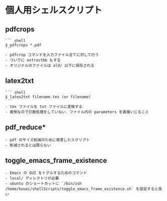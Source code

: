 # 個人用シェルスクリプト
## pdfcrops
    ``` shell
	$ pdfcrops *.pdf
	```
	- pdfcrop コマンドを入力ファイル全てに対して行う
	- ついでに extractbb もする
	- オリジナルのファイルは old/ 以下に保存される

## latex2txt
    ``` shell
	$ latex2txt filename.tex (or filename)
	```
	- tex ファイルを txt ファイルに変換する
	- 面倒なので引数処理をしていない．ファイル内の parameters を直接いじること

## pdf_reduce*
    - pdf のサイズ削減のために用意したスクリプト
	- 削減されるとは限らない

## toggle_emacs_frame_existence
    - Emacs の GUI をトグルするためのコマンド
    - local/ ディレクトリが必要
    - ubuntu のショートカットに `/bin/zsh /home/kouei/shellScripts/toggle_emacs_frame_existence.sh` を設定すると良い
